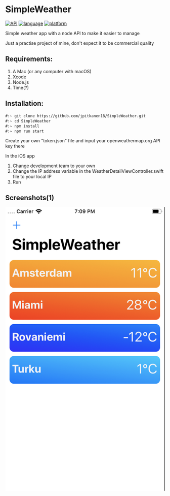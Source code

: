 # SimpleWeather
[![API](https://img.shields.io/badge/Node-11.14.0-blue.svg)](https://img.shields.io/badge/api-Nodejs%2011.14.0-blue.svg)
[![language](https://img.shields.io/badge/Swift-5.0-orange.svg)](https://developer.apple.com/swift/)
[![platform](https://img.shields.io/badge/iOS-13.0-lightgrey.svg)](https://img.shields.io/badge/iOS-13.0-lightgrey.svg)

Simple weather app with a node API to make it easier to manage

Just a practise project of mine, don't expect it to be commercial quality

## Requirements:

1. A Mac (or any computer with macOS)
2. Xcode
3. Node.js
4. Time(?)

## Installation:

<pre><code>#:~ git clone https://github.com/jpitkanen18/SimpleWeather.git
#:~ cd SimpleWeather
#:~ npm install
#:~ npm run start
</code></pre>

Create your own "token.json" file and input your openweathermap.org API key there

In the iOS app

1. Change development team to your own
2. Change the IP address variable in the WeatherDetailViewController.swift file to your local IP
3. Run

## Screenshots(1)

![alt text](https://github.com/jpitkanen18/SimpleWeather/blob/master/screenshots/Screenshot%202019-11-03%20at%2019.09.20.png?raw=true "Screenshot one(1)")
